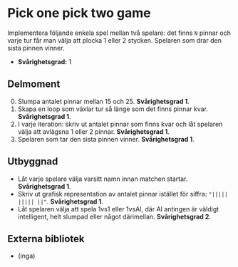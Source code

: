 ﻿# Pick one pick two game

Implementera följande enkela spel mellan två spelare: det finns `N` pinnar och varje tur får man välja att plocka 1 eller 2 stycken. Spelaren som drar den sista pinnen vinner.

- **Svårighetsgrad:** 1

## Delmoment

0. Slumpa antalet pinnar mellan 15 och 25. **Svårighetsgrad 1**.
1. Skapa en loop som växlar tur så länge som det finns pinnar kvar. **Svårighetsgrad 1**.
2. I varje iteration: skriv ut antalet pinnar som finns kvar och låt spelaren välja att avlägsna 1 eller 2 pinnar. **Svårighetsgrad 1**.
3. Spelaren som tar den sista pinnen vinner. **Svårighetsgrad 1**.

## Utbyggnad
* Låt varje spelare välja varsitt namn innan matchen startar. **Svårighetsgrad 1**.
* Skriv ut grafisk representation av antalet pinnar istället för siffra: `"||||| ||||| ||"`. **Svårighetsgrad 1**.
* Låt spelaren välja att spela 1vs1 eller 1vsAI, där AI antingen är väldigt intelligent, helt slumpad eller något därimellan. **Svårighetsgrad 2**.

## Externa bibliotek
* (inga)